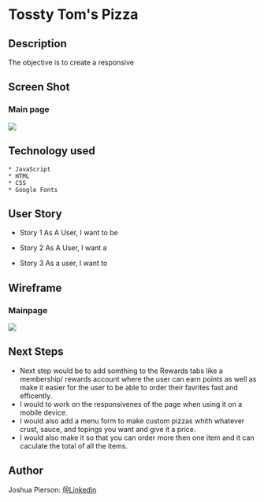 # Tossty Tom's Pizza

## Description
The objective is to create a responsive 
## Screen Shot

### Main page 
<img src="#">


## Technology used
    * JavaScript
    * HTML
    * CSS
    * Google Fonts
    

## User Story
- Story 1
    As A User, I want to be 

- Story 2
    As A User, I want a 

- Story 3
    As a user, I want to

## Wireframe

### Mainpage
<img src="#">

## Next Steps
 * Next step would be to add somthing to the Rewards tabs like a membership/ rewards account where the user can earn points as well as make it easier for the user to be able to order their favrites fast and efficently. 
 * I would to work on the responsivenes of the page  when using it on a mobile device.
 * I would also add a menu form to make custom pizzas whith whatever crust, sauce, and topings you want and give it a price.
 * I would also make it so that you can order more then one item and it can caculate the total of all the items.

## Author
Joshua Pierson: <a href="https://www.linkedin.com/in/joshua-pierson726" rel="nofollow">@Linkedin</a>
  
